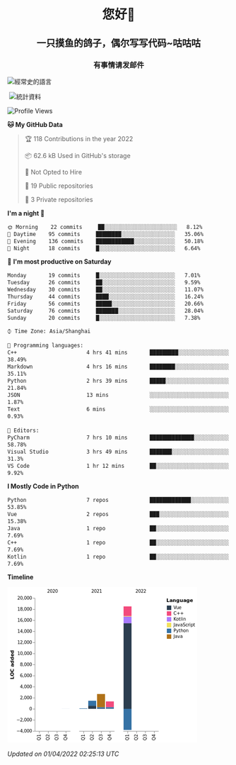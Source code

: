 

<!--
**kitUIN/kitUIN** is a ✨ _special_ ✨ repository because its `README.md` (this file) appears on your GitHub profile.

Here are some ideas to get you started:

- 🔭 I’m currently working on ...
- 🌱 I’m currently learning ...
- 👯 I’m looking to collaborate on ...
- 🤔 I’m looking for help with ...
- 💬 Ask me about ...
- 📫 How to reach me: ...
- 😄 Pronouns: ...
- ⚡ Fun fact: ...
-->
<h1 align="center">您好👋</h1>
<h2 align="center">一只摸鱼的鸽子，偶尔写写代码~咕咕咕</h2>
<h3 align="center">有事情请发邮件</h3>



<p><img align="center" src="https://github-readme-stats.vercel.app/api/top-langs?username=kitUIN&show_icons=true&theme=gruvbox&locale=cn&layout=compact" alt="經常史的語言" /></p>

<p>&nbsp;<img align="center" src="https://github-readme-stats.vercel.app/api?username=kitUIN&show_icons=true&theme=gruvbox&locale=cn" alt="統計資料" /></p>


<!--START_SECTION:waka-->
![Profile Views](http://img.shields.io/badge/Profile%20Views-14-blue)

**🐱 My GitHub Data** 

> 🏆 118 Contributions in the year 2022
 > 
> 📦 62.6 kB Used in GitHub's storage 
 > 
> 🚫 Not Opted to Hire
 > 
> 📜 19 Public repositories 
 > 
> 🔑 3 Private repositories  
 > 
**I'm a night 🦉** 

```text
🌞 Morning    22 commits     ██░░░░░░░░░░░░░░░░░░░░░░░   8.12% 
🌆 Daytime    95 commits     ████████░░░░░░░░░░░░░░░░░   35.06% 
🌃 Evening    136 commits    ████████████░░░░░░░░░░░░░   50.18% 
🌙 Night      18 commits     █░░░░░░░░░░░░░░░░░░░░░░░░   6.64%

```
📅 **I'm most productive on Saturday** 

```text
Monday       19 commits     █░░░░░░░░░░░░░░░░░░░░░░░░   7.01% 
Tuesday      26 commits     ██░░░░░░░░░░░░░░░░░░░░░░░   9.59% 
Wednesday    30 commits     ██░░░░░░░░░░░░░░░░░░░░░░░   11.07% 
Thursday     44 commits     ████░░░░░░░░░░░░░░░░░░░░░   16.24% 
Friday       56 commits     █████░░░░░░░░░░░░░░░░░░░░   20.66% 
Saturday     76 commits     ███████░░░░░░░░░░░░░░░░░░   28.04% 
Sunday       20 commits     █░░░░░░░░░░░░░░░░░░░░░░░░   7.38%

```


```text
⌚︎ Time Zone: Asia/Shanghai

💬 Programming languages: 
C++                      4 hrs 41 mins       █████████░░░░░░░░░░░░░░░░   38.49% 
Markdown                 4 hrs 16 mins       ████████░░░░░░░░░░░░░░░░░   35.11% 
Python                   2 hrs 39 mins       █████░░░░░░░░░░░░░░░░░░░░   21.84% 
JSON                     13 mins             ░░░░░░░░░░░░░░░░░░░░░░░░░   1.87% 
Text                     6 mins              ░░░░░░░░░░░░░░░░░░░░░░░░░   0.93%

📝 Editors: 
PyCharm                  7 hrs 10 mins       ██████████████░░░░░░░░░░░   58.78% 
Visual Studio            3 hrs 49 mins       ███████░░░░░░░░░░░░░░░░░░   31.3% 
VS Code                  1 hr 12 mins        ██░░░░░░░░░░░░░░░░░░░░░░░   9.92%

```

**I Mostly Code in Python** 

```text
Python                   7 repos             █████████████░░░░░░░░░░░░   53.85% 
Vue                      2 repos             ███░░░░░░░░░░░░░░░░░░░░░░   15.38% 
Java                     1 repo              ██░░░░░░░░░░░░░░░░░░░░░░░   7.69% 
C++                      1 repo              ██░░░░░░░░░░░░░░░░░░░░░░░   7.69% 
Kotlin                   1 repo              ██░░░░░░░░░░░░░░░░░░░░░░░   7.69%

```


**Timeline**

![Chart not found](https://raw.githubusercontent.com/kitUIN/kitUIN/main/charts/bar_graph.png) 


 *Updated on 01/04/2022 02:25:13 UTC*
<!--END_SECTION:waka-->

